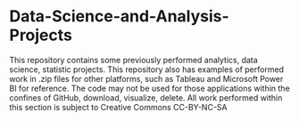 # Data-Science-and-Analysis-Projects
This repository contains some previously performed analytics, data science, statistic projects.
This repository also has examples of performed work in .zip files for other platforms, 
such as Tableau and Microsoft Power BI for reference.  The code may not be used for those applications
within the confines of GitHub, download, visualize, delete.  All work performed within this section is 
subject to Creative Commons CC-BY-NC-SA
